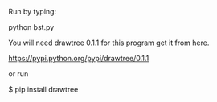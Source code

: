 Run by typing:

python bst.py

You will need drawtree 0.1.1 for this program get it from here.

https://pypi.python.org/pypi/drawtree/0.1.1

or run

$ pip install drawtree
